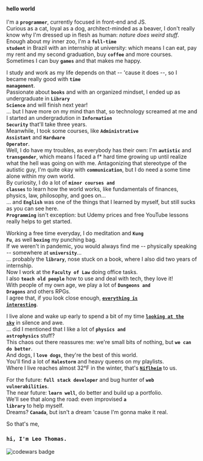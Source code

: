 #### hello world
I'm a **<code>programmer</code>**, currently focused in front-end and JS.  
Curious as a cat, loyal as a dog, architect-minded as a beaver, I don't really know why I'm dressed up in flesh as human: *nature does weird stuff*.  
Enough about my inner zoo, I'm a **<code>full-time student</code>** in Brazil with an internship at university: which means I can eat, pay my rent and my second graduation, buy **<code>coffee</code>** and more courses. Sometimes I can buy **<code>games</code>** and that makes me happy.  

I study and work as my life depends on that -- 'cause it does --, so I became really good with **<code>time management</code>**.  
Passionate about **<code>books</code>** and with an organized mindset, I ended up as undergraduate in **<code>Library Science</code>** and will finish next year!  
... but I have more on my mind than that, so technology screamed at me and I started an undergradution in **<code>Information Security</code>** that'll take three years.  
Meanwhile, I took some courses, like **<code>Administrative Assistant</code>** and **<code>Hardware Operator</code>**.  
Well, I do have my troubles, as everybody has their own: I'm **<code>autistic</code>** and **<code>transgender</code>**, which means I faced a f* hard time growing up until realize what the hell was going on with me. Antagonizing that stereotype of the autistic guy, I'm quite okay with **<code>communication</code>**, but I do need a some time alone within my own world.  
By curiosity, I do a lot of **<code>minor courses and classes</code>** to learn how the world works, like fundamentals of finances, physics, law, philosophy, and goes on...  
... and **<code>English</code>** was one of the things that I learned by myself, but still sucks as you can see here.  
**<code>Programming</code>** isn't exception: but Udemy prices and free YouTube lessons really helps to get started.  

Working a free time everyday, I do meditation and **<code>Kung Fu</code>**, as well **<code>boxing</code>** my punching bag.  
If we weren't in pandemic, you would always find me -- physically speaking -- somewhere at **<code>university</code>**...  
... probably the **<code>library</code>**, nose stuck on a book, where I also did two years of internship.  
Now I work at the **<code>Faculty of Law</code>** doing office tasks.  
I also **<code>teach old people</code>** how to use and deal with tech, they love it!  
With people of my own age, we play a lot of **<code>Dungeons and Dragons</code>** and others RPGs.  
I agree that, if you look close enough, **[<code>everything is interesting</code>](https://en.wikipedia.org/wiki/Richard_Feynman)**.

I live alone and wake up early to spend a bit of my time **[<code>looking at the sky</code>](https://www.instagram.com/p/B8r7W6BAFIu/)** in silence and awe.  
... did I mentioned that I like a lot of **<code>physics and astrophysics</code>** stuff?  
This chaos out there reassures me: we're small bits of nothing, but **<code>we can do better</code>**.  
And dogs, I **<code>love dogs</code>**, they're the best of this world.  
You'll find a lot of **<code>Halestorm</code>** and heavy queens on my playlists.  
Where I live reaches almost 32°F in the winter, that's **[<code>Niflheim</code>](https://en.wikipedia.org/wiki/Niflheim)** to us.

For the future: **<code>full stack developer</code>** and bug hunter of **<code>web vulnerabilities</code>**.  
The near future: **<code>learn well</code>**, do better and build up a portfolio.  
We'll see that along the road: even improvised **<code>a library</code>** to help myself.  
Dreams? **<code>Canada</code>**, but isn't a dream 'cause I'm gonna make it real.  

So that's me,  
### <code>hi, I'm Leo Thomas.</code>
![codewars badge](https://www.codewars.com/users/anotherleo/badges/large)
